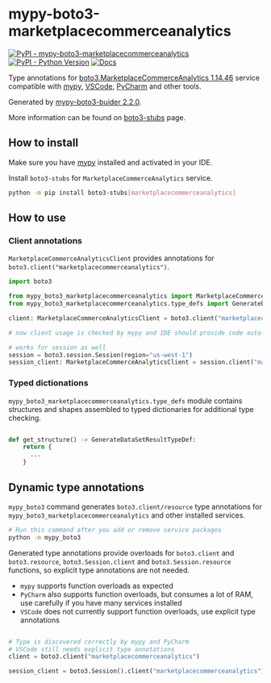 # mypy-boto3-marketplacecommerceanalytics

[![PyPI - mypy-boto3-marketplacecommerceanalytics](https://img.shields.io/pypi/v/mypy-boto3-marketplacecommerceanalytics.svg?color=blue)](https://pypi.org/project/mypy-boto3-marketplacecommerceanalytics)
[![PyPI - Python Version](https://img.shields.io/pypi/pyversions/mypy-boto3-marketplacecommerceanalytics.svg?color=blue)](https://pypi.org/project/mypy-boto3-marketplacecommerceanalytics)
[![Docs](https://img.shields.io/readthedocs/mypy-boto3-builder.svg?color=blue)](https://mypy-boto3-builder.readthedocs.io/)

Type annotations for
[boto3.MarketplaceCommerceAnalytics 1.14.46](https://boto3.amazonaws.com/v1/documentation/api/1.14.46/reference/services/marketplacecommerceanalytics.html#MarketplaceCommerceAnalytics) service
compatible with [mypy](https://github.com/python/mypy), [VSCode](https://code.visualstudio.com/),
[PyCharm](https://www.jetbrains.com/pycharm/) and other tools.

Generated by [mypy-boto3-buider 2.2.0](https://github.com/vemel/mypy_boto3_builder).

More information can be found on [boto3-stubs](https://pypi.org/project/boto3-stubs/) page.

## How to install

Make sure you have [mypy](https://github.com/python/mypy) installed and activated in your IDE.

Install `boto3-stubs` for `MarketplaceCommerceAnalytics` service.

```bash
python -m pip install boto3-stubs[marketplacecommerceanalytics]
```

## How to use

### Client annotations

`MarketplaceCommerceAnalyticsClient` provides annotations for `boto3.client("marketplacecommerceanalytics")`.

```python
import boto3

from mypy_boto3_marketplacecommerceanalytics import MarketplaceCommerceAnalyticsClient
from mypy_boto3_marketplacecommerceanalytics.type_defs import GenerateDataSetResultTypeDef, ...

client: MarketplaceCommerceAnalyticsClient = boto3.client("marketplacecommerceanalytics")

# now client usage is checked by mypy and IDE should provide code auto-complete

# works for session as well
session = boto3.session.Session(region="us-west-1")
session_client: MarketplaceCommerceAnalyticsClient = session.client("marketplacecommerceanalytics")
```








### Typed dictionations

`mypy_boto3_marketplacecommerceanalytics.type_defs` module contains structures and shapes assembled
to typed dictionaries for additional type checking.

```python

def get_structure() -> GenerateDataSetResultTypeDef:
    return {
      ...
    }
```


## Dynamic type annotations

`mypy_boto3` command generates `boto3.client/resource` type annotations for
`mypy_boto3_marketplacecommerceanalytics` and other installed services.

```bash
# Run this command after you add or remove service packages
python -m mypy_boto3
```

Generated type annotations provide overloads for `boto3.client` and `boto3.resource`,
`boto3.Session.client` and `boto3.Session.resource` functions,
so explicit type annotations are not needed.

- `mypy` supports function overloads as expected
- `PyCharm` also supports function overloads, but consumes a lot of RAM, use carefully if you have many services installed
- `VSCode` does not currently support function overloads, use explicit type annotations

```python

# Type is discovered correctly by mypy and PyCharm
# VSCode still needs explicit type annotations
client = boto3.client("marketplacecommerceanalytics")

session_client = boto3.Session().client("marketplacecommerceanalytics")
```
